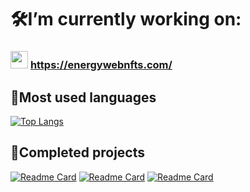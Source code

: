 # 🛠️I’m currently working on:
### <img src="https://user-images.githubusercontent.com/67122764/181295017-c2c8f8c8-3cb2-4246-8933-d2101c552072.png" style="width:28px;height:28px;" /> https://energywebnfts.com/

## 💬Most used languages
[![Top Langs](https://github-readme-stats.vercel.app/api/top-langs/?username=arantuil&layout=compact)](https://github.com/arantuil/github-readme-stats)

## 💯Completed projects
[![Readme Card](https://github-readme-stats.vercel.app/api/pin/?username=arantuil&repo=Govee-Discord-Bot&theme=dark)](https://github.com/arantuil/Govee-Discord-Bot)
[![Readme Card](https://github-readme-stats.vercel.app/api/pin/?username=arantuil&repo=Guts-ticket-notifier&theme=dark)](https://github.com/arantuil/Guts-ticket-notifier)
[![Readme Card](https://github-readme-stats.vercel.app/api/pin/?username=arantuil&repo=Weather-Discord-Bot&theme=dark)](https://github.com/arantuil/Weather-Discord-Bot)
